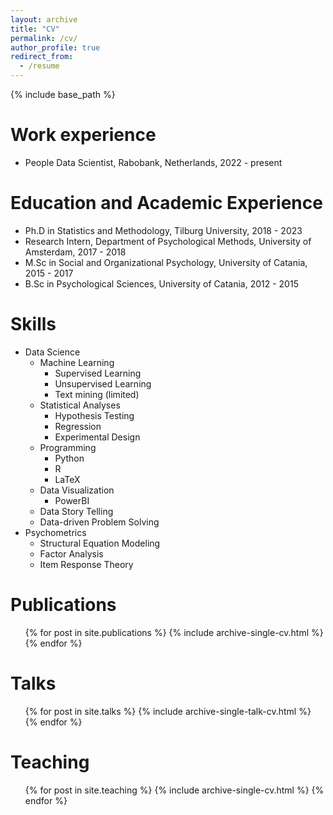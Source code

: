 ```yaml
---
layout: archive
title: "CV"
permalink: /cv/
author_profile: true
redirect_from:
  - /resume
---
```


{% include base_path %}

# Work experience 
* People Data Scientist, Rabobank, Netherlands, 2022 - present

# Education and Academic Experience
* Ph.D in Statistics and Methodology, Tilburg University, 2018 - 2023
* Research Intern, Department of Psychological Methods, University of Amsterdam, 2017 - 2018
* M.Sc in Social and Organizational Psychology, University of Catania, 2015 - 2017
* B.Sc in Psychological Sciences, University of Catania, 2012 - 2015
  
# Skills
* Data Science
  * Machine Learning
    * Supervised Learning
    * Unsupervised Learning
    * Text mining (limited)
  * Statistical Analyses
    * Hypothesis Testing
    * Regression
    * Experimental Design
  * Programming
    * Python
    * R
    * LaTeX
  * Data Visualization
    * PowerBI
  * Data Story Telling
  * Data-driven Problem Solving
* Psychometrics
  * Structural Equation Modeling
  * Factor Analysis
  * Item Response Theory

Publications
======
  <ul>{% for post in site.publications %}
    {% include archive-single-cv.html %}
  {% endfor %}</ul>
  
Talks
======
  <ul>{% for post in site.talks %}
    {% include archive-single-talk-cv.html %}
  {% endfor %}</ul>
  
Teaching
======
  <ul>{% for post in site.teaching %}
    {% include archive-single-cv.html %}
  {% endfor %}</ul>

